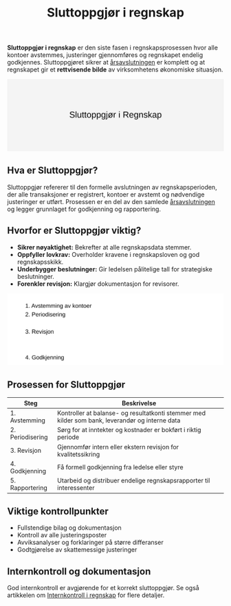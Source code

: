 ﻿---
title: "Sluttoppgjør i regnskap"
meta_title: "Sluttoppgjør i regnskap"
meta_description: '**Sluttoppgjør i regnskap** er den siste fasen i regnskapsprosessen hvor alle kontoer avstemmes, justeringer gjennomføres og regnskapet endelig godkjennes. Sl...'
slug: sluttoppgjor
type: blog
layout: pages/single
---

**Sluttoppgjør i regnskap** er den siste fasen i regnskapsprosessen hvor alle kontoer avstemmes, justeringer gjennomføres og regnskapet endelig godkjennes. Sluttoppgjøret sikrer at [årsavslutningen](/blogs/regnskap/hva-er-aarsavslutning "Årsavslutning i regnskap") er komplett og at regnskapet gir et **rettvisende bilde** av virksomhetens økonomiske situasjon.

![Illustrasjon av Sluttoppgjør i regnskap](sluttoppgjor-image.svg)

## Hva er Sluttoppgjør?

Sluttoppgjør refererer til den formelle avslutningen av regnskapsperioden, der alle transaksjoner er registrert, kontoer er avstemt og nødvendige justeringer er utført. Prosessen er en del av den samlede [årsavslutningen](/blogs/regnskap/hva-er-aarsavslutning "Årsavslutning i regnskap") og legger grunnlaget for godkjenning og rapportering.

## Hvorfor er Sluttoppgjør viktig?

- **Sikrer nøyaktighet:** Bekrefter at alle regnskapsdata stemmer.
- **Oppfyller lovkrav:** Overholder kravene i regnskapsloven og god regnskapsskikk.
- **Underbygger beslutninger:** Gir ledelsen pålitelige tall for strategiske beslutninger.
- **Forenkler revisjon:** Klargjør dokumentasjon for revisorer.

![Oversikt over prosessen for sluttoppgjør](sluttoppgjor-prosess.svg)

## Prosessen for Sluttoppgjør

| Steg | Beskrivelse |
|------|-------------|
| 1. Avstemming | Kontroller at balanse- og resultatkonti stemmer med kilder som bank, leverandør og interne data |
| 2. Periodisering | Sørg for at inntekter og kostnader er bokført i riktig periode |
| 3. Revisjon | Gjennomfør intern eller ekstern revisjon for kvalitetssikring |
| 4. Godkjenning | Få formell godkjenning fra ledelse eller styre |
| 5. Rapportering | Utarbeid og distribuer endelige regnskapsrapporter til interessenter |

## Viktige kontrollpunkter

- Fullstendige bilag og dokumentasjon
- Kontroll av alle justeringsposter
- Avviksanalyser og forklaringer på større differanser
- Godtgjørelse av skattemessige justeringer

## Internkontroll og dokumentasjon

God internkontroll er avgjørende for et korrekt sluttoppgjør. Se også artikkelen om [Internkontroll i regnskap](/blogs/regnskap/hva-er-internkontroll "Hva er Internkontroll i regnskap") for flere detaljer.









